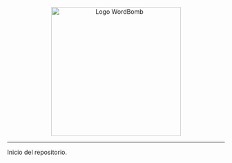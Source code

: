 <div align="center">
    <img width="300" height="300" src="https://i.imgur.com/bkOWbtZ.png" alt="Logo WordBomb">
</div>

---

Inicio del repositorio.
